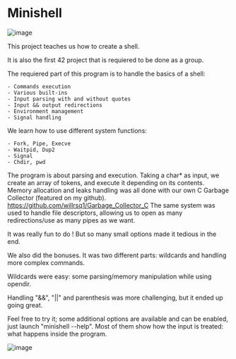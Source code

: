 # Minishell
![image](https://github.com/willrsq1/Minishell/assets/117649637/cae75dd9-fbc6-4851-bf0f-fd0ac991efb3)

This project teaches us how to create a shell.

It is also the first 42 project that is requiered to be done as a group.



The requiered part of this program is to handle the basics of a shell:

    - Commands execution
    - Various built-ins
    - Input parsing with and without quotes
    - Input && output redirections
    - Environment management
    - Signal handling

We learn how to use different system functions:

    - Fork, Pipe, Execve
    - Waitpid, Dup2
    - Signal
    - Chdir, pwd


The program is about parsing and execution.
Taking a char* as input, we create an array of tokens, and execute it depending on its contents.
Memory allocation and leaks handling was all done with our own C Garbage Collector (featured on my github).
https://github.com/willrsq1/Garbage_Collector_C
The same system was used to handle file descriptors, allowing us to open as many redirections/use as many pipes as we want.

It was really fun to do ! But so many small options made it tedious in the end.

We also did the bonuses. It was two different parts: wildcards and handling more complex commands.

Wildcards were easy: some parsing/memory manipulation while using opendir.

Handling "&&", "||" and parenthesis was more challenging, but it ended up going great.

Feel free to try it; some additional options are available and can be enabled, just launch "minishell --help".
Most of them show how the input is treated: what happens inside the program.

![image](https://github.com/willrsq1/Minishell/assets/117649637/e54093c2-2eb3-414c-9e48-6d8b9ce515de)

